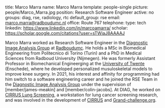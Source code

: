 title: Marco Marra
name: Marco Marra
template: people-single
picture: people/Marco_Marra.jpg
position: Research Software Engineer
active: no
groups: diag, rse, radiology, rtc
default_group: rse
email: marco.marra@radboudumc.nl
office: Route 767
telephone:
type: tech
linkedin: https://www.linkedin.com/in/marcoamarra/
scholar: https://scholar.google.com/citations?user=sTWiaJ8AAAAJ

Marco Marra worked as Research Software Engineer in the [Diagnostic Image Analysis Group](http://diagnijmegen.nl/index.php/Home) at [Radboudumc](https://www.radboudumc.nl/en/research).
He holds a MSc in Biomedical Engineering from Politecnico di Torino (Turin) and a PhD in Medical Sciences from Radboud University (Nijmegen). He was formerly Assistant Professor in Biomechanical Engineerging at the [University of Twente](https://www.utwente.nl/en/) (Enschede), where he developed personalized musuloskeletal models to improve knee surgery. In 2021, his interest and affinity for programming had him switch to a software engineering career and he joined the RSE Team in the [Diagnostic Image Analysis Group](http://diagnijmegen.nl/index.php/Home) under the supervision of [member/james-meakin] and [member/colin-jacobs]. At DIAG, he worked on [CIRRUS Lung Screening](https://rse.diagnijmegen.nl/software/cirruslungs/), a workstation for lung cancer screening research, and was involved in the development of [CIRRUS](https://rse.diagnijmegen.nl/software/cirrus/) and [Grand-challenge.org](https://rse.diagnijmegen.nl/software/grand-challenge/).
